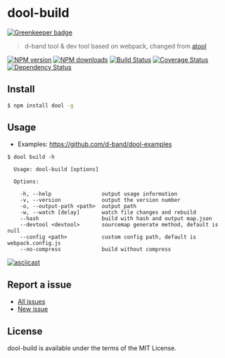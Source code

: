 dool-build
===

[![Greenkeeper badge](https://badges.greenkeeper.io/d-band/dool-build.svg)](https://greenkeeper.io/)

> d-band tool & dev tool based on webpack, changed from [atool](https://github.com/ant-tool)


[![NPM version](https://img.shields.io/npm/v/dool-build.svg)](https://www.npmjs.com/package/dool-build)
[![NPM downloads](https://img.shields.io/npm/dm/dool-build.svg)](https://www.npmjs.com/package/dool-build)
[![Build Status](https://travis-ci.org/d-band/dool-build.svg?branch=master)](https://travis-ci.org/d-band/dool-build)
[![Coverage Status](https://coveralls.io/repos/github/d-band/dool-build/badge.svg?branch=master)](https://coveralls.io/github/d-band/dool-build?branch=master)
[![Dependency Status](https://david-dm.org/d-band/dool-build.svg)](https://david-dm.org/d-band/dool-build)

## Install

```bash
$ npm install dool -g
```

## Usage

- Examples: https://github.com/d-band/dool-examples


```
$ dool build -h

  Usage: dool-build [options]

  Options:

    -h, --help                output usage information
    -v, --version             output the version number
    -o, --output-path <path>  output path
    -w, --watch [delay]       watch file changes and rebuild
    --hash                    build with hash and output map.json
    --devtool <devtool>       sourcemap generate method, default is null
    --config <path>           custom config path, default is webpack.config.js
    --no-compress             build without compress
```

[![asciicast](https://asciinema.org/a/34125.png)](https://asciinema.org/a/34125)

## Report a issue

* [All issues](https://github.com/d-band/dool-build/issues)
* [New issue](https://github.com/d-band/dool-build/issues/new)

## License

dool-build is available under the terms of the MIT License.